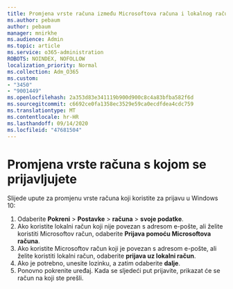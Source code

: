 ```yaml
---
title: Promjena vrste računa između Microsoftova računa i lokalnog računa
ms.author: pebaum
author: pebaum
manager: mnirkhe
ms.audience: Admin
ms.topic: article
ms.service: o365-administration
ROBOTS: NOINDEX, NOFOLLOW
localization_priority: Normal
ms.collection: Adm_O365
ms.custom:
- "3450"
- "9001449"
ms.openlocfilehash: 2a353d83e341119b900d900c8c4a83bfba582f6d
ms.sourcegitcommit: c6692ce0fa1358ec3529e59ca0ecdfdea4cdc759
ms.translationtype: MT
ms.contentlocale: hr-HR
ms.lasthandoff: 09/14/2020
ms.locfileid: "47681504"
---
```

# <a name="change-the-account-type-that-you-sign-in-with"></a>Promjena vrste računa s kojom se prijavljujete

Slijede upute za promjenu vrste računa koji koristite za prijavu u Windows 10:

1. Odaberite **Pokreni**  >  **Postavke**  >  **računa**  >  **svoje podatke**.
2. Ako koristite lokalni račun koji nije povezan s adresom e-pošte, ali želite koristiti Microsoftov račun, odaberite **Prijava pomoću Microsoftova računa**.
3. Ako koristite Microsoftov račun koji je povezan s adresom e-pošte, ali želite koristiti lokalni račun, odaberite **prijava uz lokalni račun**.
4. Ako je potrebno, unesite lozinku, a zatim odaberite **dalje**.
5. Ponovno pokrenite uređaj. Kada se sljedeći put prijavite, prikazat će se račun na koji ste prešli.